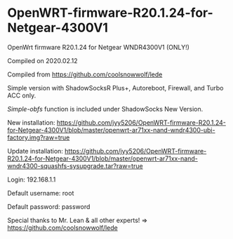 # OpenWRT-firmware-R20.1.24-for-Netgear-4300V1

OpenWrt firmware R20.1.24 for Netgear WNDR4300V1 (ONLY!)

Compiled on 2020.02.12

Compiled from https://github.com/coolsnowwolf/lede

Simple version with ShadowSocksR Plus+, Autoreboot, Firewall, and Turbo ACC only.

*Simple-obfs* function is included under ShadowSocks New Version.


New installation: https://github.com/jyy5206/OpenWRT-firmware-R20.1.24-for-Netgear-4300V1/blob/master/openwrt-ar71xx-nand-wndr4300-ubi-factory.img?raw=true

Update installation: https://github.com/jyy5206/OpenWRT-firmware-R20.1.24-for-Netgear-4300V1/blob/master/openwrt-ar71xx-nand-wndr4300-squashfs-sysupgrade.tar?raw=true


Login: 192.168.1.1

Default username: root

Default password: password


Special thanks to Mr. Lean & all other experts! => https://github.com/coolsnowwolf/lede
